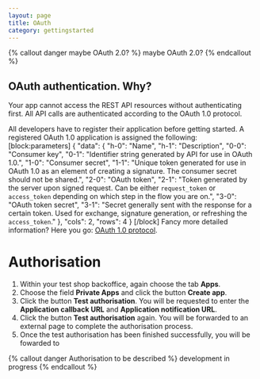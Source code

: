 ```yaml
---
layout: page
title: OAuth
category: gettingstarted
---
```


{% callout danger maybe OAuth 2.0? %}
  maybe OAuth 2.0?
{% endcallout %}

## OAuth authentication. Why? ##
Your app cannot access the REST API resources without authenticating first. All API calls are authenticated according to the OAuth 1.0 protocol.

All developers have to register their application before getting started. A registered OAuth 1.0 application is assigned the following:
[block:parameters]
{
  "data": {
    "h-0": "Name",
    "h-1": "Description",
    "0-0": "Consumer&nbsp;key",
    "0-1": "Identifier string generated by API for use in OAuth 1.0.",
    "1-0": "Consumer&nbsp;secret",
    "1-1": "Unique token generated for use in OAuth 1.0 as an element of creating a signature. The consumer secret should not be shared.",
    "2-0": "OAuth&nbsp;token",
    "2-1": "Token generated by the server upon signed request. Can be either `request_token` or `access_token` depending on which step in the flow you are on.",
    "3-0": "OAuth&nbsp;token&nbsp;secret",
    "3-1": "Secret generally sent with the response for a certain token. Used for exchange, signature generation, or refreshing the `access_token`."
  },
  "cols": 2,
  "rows": 4
}
[/block]
Fancy more detailed information? Here you go: [OAuth 1.0 protocol](https://tools.ietf.org/html/rfc5849).

# Authorisation

1. Within your test shop backoffice, again choose the tab **Apps**.
2. Choose the field **Private Apps** and click the button **Create app**.
3. Click the button **Test authorisation**.
You will be requested to enter the **Application callback URL** and **Application notification URL**.
4. Click the button **Test authorisation** again. You will be forwarded to an external page to complete the authorisation process.
5. Once the test authorisation has been finished successfully, you will be fowarded to

{% callout danger Authorisation to be described %}
  development in progress
{% endcallout %}
